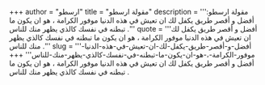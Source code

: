 +++
author = "ارسطو"
title = "مقولة ارسطو"
description = '''مقولة ارسطو: أفضل و أقصر طريق يكفل لك ان تعيش في هذه الدنيا موفور الكرامة ، هو ان يكون ما تبطنه في نفسك كالذي يظهر منك للناس .'''
quote = '''أفضل و أقصر طريق يكفل لك ان تعيش في هذه الدنيا موفور الكرامة ، هو ان يكون ما تبطنه في نفسك كالذي يظهر منك للناس .'''
slug = '''أفضل-و-أقصر-طريق-يكفل-لك-ان-تعيش-في-هذه-الدنيا-موفور-الكرامة-،-هو-ان-يكون-ما-تبطنه-في-نفسك-كالذي-يظهر-منك-للناس'''
+++
أفضل و أقصر طريق يكفل لك ان تعيش في هذه الدنيا موفور الكرامة ، هو ان يكون ما تبطنه في نفسك كالذي يظهر منك للناس .
